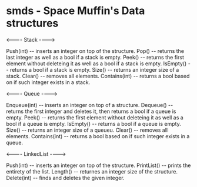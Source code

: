 # smds - Space Muffin's Data structures

<---- Stack ---->

Push(int) -- inserts an integer on top of the structure.
Pop() -- returns the last integer as well as a bool if a stack is empty.
Peek() -- returns the first element without deleteing it as well as a bool if a stack is empty.
IsEmpty() -- returns a bool if a stack is empty.
Size() -- returns an integer size of a stack.
Clear() -- removes all elements.
Contains(int) -- returns a bool based on if such integer exists in a stack.

<---- Queue ---->

Enqueue(int) -- inserts an integer on top of a structure.
Dequeue() -- returns the first integer and deletes it, then returns a bool if a queue is empty. 
Peek() -- returns the first element without deleteing it as well as a bool if a queue is empty.
IsEmpty() -- returns a bool if a queue is empty.
Size() -- returns an integer size of a queueu.
Clear() -- removes all elements.
Contains(int) -- returns a bool based on if such integer exists in a queue.

<---- LinkedList ---->

Push(int) -- inserts an integer on top of the structure.
PrintList() -- prints the entirety of the list.
Length() -- returnes an integer size of the structure.
Delete(int) -- finds and deletes the given integer.

